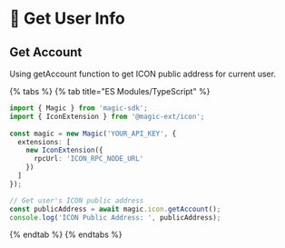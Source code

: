 # 👤 Get User Info

## Get Account

Using getAccount function to get ICON public address for current user.

{% tabs %}
{% tab title="ES Modules/TypeScript" %}
```typescript
import { Magic } from 'magic-sdk';
import { IconExtension } from '@magic-ext/icon';
 
const magic = new Magic('YOUR_API_KEY', {
  extensions: [
    new IconExtension({
      rpcUrl: 'ICON_RPC_NODE_URL'
    })
  ]
});

// Get user's ICON public address
const publicAddress = await magic.icon.getAccount();
console.log('ICON Public Address: ', publicAddress);
```
{% endtab %}
{% endtabs %}

